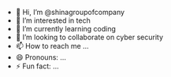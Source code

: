 - 👋 Hi, I’m @shinagroupofcompany
- 👀 I’m interested in tech 
- 🌱 I’m currently learning coding 
- 💞️ I’m looking to collaborate on cyber security 
- 📫 How to reach me ...
- 😄 Pronouns: ...
- ⚡ Fun fact: ...

<!---
shinagroupofcompany/shinagroupofcompany is a ✨ special ✨ repository because its `README.md` (this file) appears on your GitHub profile.
You can click the Preview link to take a look at your changes.
--->
